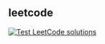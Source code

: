 leetcode
--------

[![Test LeetCode solutions](https://github.com/1e9y/leetcode/actions/workflows/test-solutions.yml/badge.svg)](https://github.com/1e9y/leetcode/actions/workflows/test-solutions.yml)
